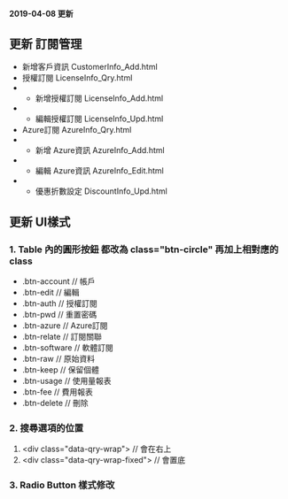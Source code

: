 #### 2019-04-08 更新

## 更新 訂閱管理
+ 新增客戶資訊 CustomerInfo_Add.html
+ 授權訂閱 LicenseInfo_Qry.html 
+ - 新增授權訂閱 LicenseInfo_Add.html
+ - 編輯授權訂閱 LicenseInfo_Upd.html
+ Azure訂閱 AzureInfo_Qry.html
+ - 新增 Azure資訊 AzureInfo_Add.html
+ - 編輯 Azure資訊 AzureInfo_Edit.html
+ - 優惠折數設定 DiscountInfo_Upd.html

## 更新 UI樣式
### 1. Table 內的圓形按鈕 都改為 class="btn-circle" 再加上相對應的 class
+ .btn-account // 帳戶
+ .btn-edit // 編輯
+ .btn-auth // 授權訂閱
+ .btn-pwd // 重置密碼
+ .btn-azure // Azure訂閱
+ .btn-relate // 訂閱關聯
+ .btn-software // 軟體訂閱
+ .btn-raw // 原始資料
+ .btn-keep // 保留個體
+ .btn-usage // 使用量報表
+ .btn-fee // 費用報表
+ .btn-delete // 刪除

### 2. 搜尋選項的位置
1. \<div class="data-qry-wrap"> // 會在右上
2. \<div class="data-qry-wrap-fixed"> // 會置底

### 3. Radio Button 樣式修改
